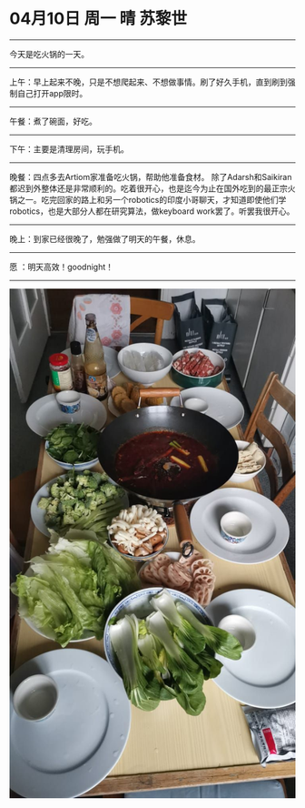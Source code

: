 # 04月10日 周一 晴 苏黎世

---

今天是吃火锅的一天。

---

上午：早上起来不晚，只是不想爬起来、不想做事情。刷了好久手机，直到刷到强制自己打开app限时。



---


午餐：煮了碗面，好吃。



---


下午：主要是清理房间，玩手机。



---


晚餐：四点多去Artiom家准备吃火锅，帮助他准备食材。 除了Adarsh和Saikiran都迟到外整体还是非常顺利的。吃着很开心，也是迄今为止在国外吃到的最正宗火锅之一。吃完回家的路上和另一个robotics的印度小哥聊天，才知道即使他们学robotics，也是大部分人都在研究算法，做keyboard work罢了。听罢我很开心。



---


晚上：到家已经很晚了，勉强做了明天的午餐，休息。



---


愿 ：明天高效！goodnight！



---


![image](images\\643539846778a423b25e4773.jpg)




